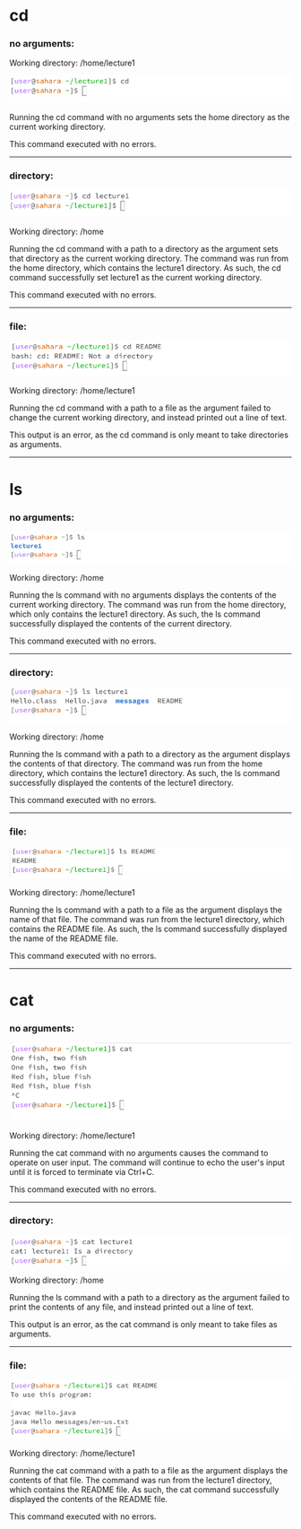 # cd
### no arguments:

Working directory: /home/lecture1


![Image](cd1.png)

Running the cd command with no arguments sets the home directory as the current working directory.

This command executed with no errors.

---
### directory:


![Image](cd2.png)

Working directory: /home

Running the cd command with a path to a directory as the argument sets that directory as the current working directory. The command was run from the home directory, which contains the lecture1 directory. As such, the cd command successfully set lecture1 as the current working directory.

This command executed with no errors.

---
### file:


![Image](cd3.png)

Working directory: /home/lecture1

Running the cd command with a path to a file as the argument failed to change the current working directory, and instead printed out a line of text.

This output is an error, as the cd command is only meant to take directories as arguments.

---
# ls
### no arguments:


![Image](ls1.png)

Working directory: /home

Running the ls command with no arguments displays the contents of the current working directory. The command was run from the home directory, which only contains the lecture1 directory. As such, the ls command successfully displayed the contents of the current directory.

This command executed with no errors.

---
### directory:


![Image](ls2.png)

Working directory: /home

Running the ls command with a path to a directory as the argument displays the contents of that directory. The command was run from the home directory, which contains the lecture1 directory. As such, the ls command successfully displayed the contents of the lecture1 directory.

This command executed with no errors.

---
### file:


![Image](ls3.png)

Working directory: /home/lecture1

Running the ls command with a path to a file as the argument displays the name of that file. The command was run from the lecture1 directory, which contains the README file. As such, the ls command successfully displayed the name of the README file.

This command executed with no errors.

---
# cat
### no arguments:


![Image](cat1.png)

Working directory: /home/lecture1

Running the cat command with no arguments causes the command to operate on user input. The command will continue to echo the user's input until it is forced to terminate via Ctrl+C.

This command executed with no errors.

---
### directory:


![Image](cat2.png)

Working directory: /home

Running the ls command with a path to a directory as the argument failed to print the contents of any file, and instead printed out a line of text.

This output is an error, as the cat command is only meant to take files as arguments.

---
### file:


![Image](cat3.png)

Working directory: /home/lecture1

Running the cat command with a path to a file as the argument displays the contents of that file. The command was run from the lecture1 directory, which contains the README file. As such, the cat command successfully displayed the contents of the README file.

This command executed with no errors.
